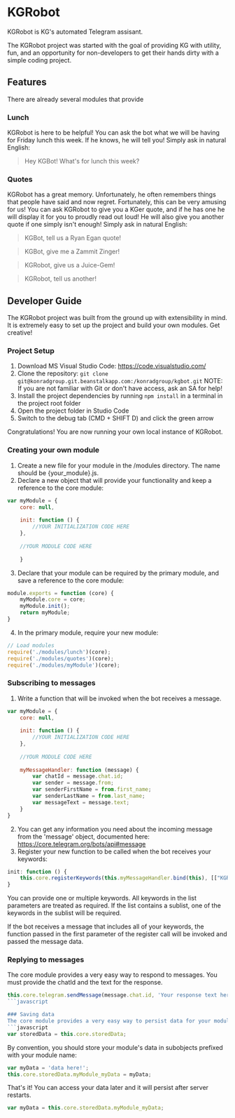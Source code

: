 # KGRobot
KGRobot is KG's automated Telegram assisant.

The KGRobot project was started with the goal of providing KG with utility, fun, and an opportunity for non-developers to get their hands dirty with a simple coding project.

## Features
There are already several modules that provide 

### Lunch
KGRobot is here to be helpful!  You can ask the bot what we will be having for Friday lunch this week.  If he knows, he will tell you!  Simply ask in natural English:

>Hey KGBot!  What's for lunch this week?

### Quotes
KGRobot has a great memory.  Unfortunately, he often remembers things that people have said and now regret.  Fortunately, this can be very amusing for us!  You can ask KGRobot to give you a KGer quote, and if he has one he will display it for you to proudly read out loud! He will also give you another quote if one simply isn't enough!  Simply ask in natural English:

>KGBot, tell us a Ryan Egan quote!

>KGBot, give me a Zammit Zinger!

>KGRobot, give us a Juice-Gem!

>KGRobot, tell us another!

## Developer Guide
The KGRobot project was built from the ground up with extensibility in mind.  It is extremely easy to set up the project and build your own modules. Get creative!

### Project Setup
1. Download MS Visual Studio Code: https://code.visualstudio.com/
2. Clone the repository: `git clone git@konradgroup.git.beanstalkapp.com:/konradgroup/kgbot.git` NOTE: If you are not familiar with Git or don't have access, ask an SA for help!
3. Install the project dependencies by running `npm install` in a terminal in the project root folder
4. Open the project folder in Studio Code
5. Switch to the debug tab (CMD + SHIFT D) and click the green arrow

Congratulations! You are now running your own local instance of KGRobot.

### Creating your own module
1. Create a new file for your module in the /modules directory.  The name should be {your_module}.js.
2. Declare a new object that will provide your functionality and keep a reference to the core module:
```javascript
var myModule = {
	core: null,
	
	init: function () {
		//YOUR INITIALIZATION CODE HERE
	},
	
	//YOUR MODULE CODE HERE
	
	}
```
3. Declare that your module can be required by the primary module, and save a reference to the core module:
```javascript
module.exports = function (core) {
	myModule.core = core;
	myModule.init();
	return myModule;
}
```
4. In the primary module, require your new module:
```javascript
// Load modules
require('./modules/lunch')(core);
require('./modules/quotes')(core);
require('./modules/myModule')(core);
```

### Subscribing to messages
1. Write a function that will be invoked when the bot receives a message.
```javascript
var myModule = {
	core: null,
	
	init: function () {
		//YOUR INITIALIZATION CODE HERE
	},
	
	//YOUR MODULE CODE HERE
	
	myMessageHandler: function (message) {
		var chatId = message.chat.id;
		var sender = message.from;
		var senderFirstName = from.first_name;
		var senderLastName = from.last_name;
		var messageText = message.text;
	}
}
```
2. You can get any information you need about the incoming message from the 'message' object, documented here: https://core.telegram.org/bots/api#message
3. Register your new function to be called when the bot receives your keywords:
```javascript
init: function () {
	this.core.registerKeywords(this.myMessageHandler.bind(this), [["KGRobot", "kgbot"], "my", "keywords");
}
```
You can provide one or multiple keywords.  All keywords in the list parameters are treated as required.  If the list contains a sublist, one of the keywords in the sublist will be required.

If the bot receives a message that includes all of your keywords, the function passed in the first parameter of the register call will be invoked and passed the message data.

### Replying to messages
The core module provides a very easy way to respond to messages. You must provide the chatId and the text for the response.
```javascript
this.core.telegram.sendMessage(message.chat.id, 'Your response text here');
```javascript

### Saving data
The core module provides a very easy way to persist data for your module. You can access the storedData object from the core module as follows:
```javascript
var storedData = this.core.storedData;
```
By convention, you should store your module's data in subobjects prefixed with your module name:
```javascript
var myData = 'data here!';
this.core.storedData.myModule_myData = myData;
```
That's it! You can access your data later and it will persist after server restarts.
```javascript
var myData = this.core.storedData.myModule_myData;
```





